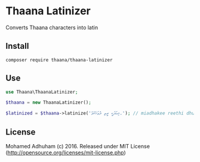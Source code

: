 # Thaana Latinizer
Converts Thaana characters into latin

## Install
``` composer require thaana/thaana-latinizer ```

## Use
```php
use Thaana\ThaanaLatinizer;

$thaana = new ThaanaLatinizer();

$latinized = $thaana->latinize('މިއަދަކީ ރީތި ދުވަހެކެވެ.'); // miadhakee reethi dhuvahekeve.
```

## License
Mohamed Adhuham (c) 2016. Released under MIT License (http://opensource.org/licenses/mit-license.php)
